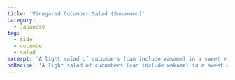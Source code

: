 ```yaml
---
title: 'Vinegared Cucumber Salad (Sunomono)'
category:
  - Japanese
tag:
  - side
  - cucumber
  - salad
excerpt: 'A light salad of cucumbers (can include wakame) in a sweet vinegar dressing, often garnished with sesame seeds.'
noRecipe: 'A light salad of cucumbers (can include wakame) in a sweet vinegar dressing, often garnished with sesame seeds.'
---
```

